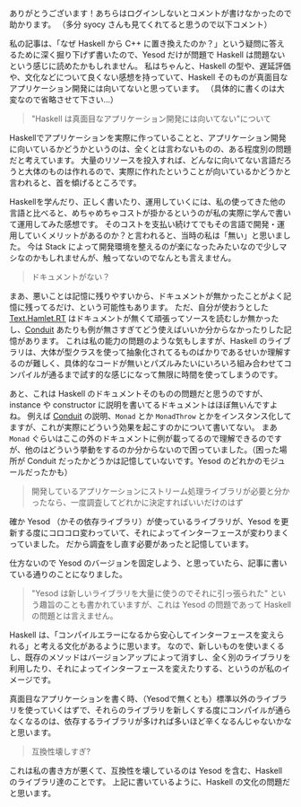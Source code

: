 ありがとうございます！あちらはログインしないとコメントが書けなかったので助かります。
（多分 syocy さんも見てくれてると思うので以下コメント）

私の記事は、「なぜ Haskell から C++ に置き換えたのか？」という疑問に答えるために深く掘り下げず書いたので、Yesod だけが問題で Haskell は問題ないという感じに読めたかもしれません。
私はちゃんと、Haskell の型や、遅延評価や、文化などについて良くない感想を持っていて、Haskell そのものが真面目なアプリケーション開発には向いてないと思っています。
（具体的に書くのは大変なので省略させて下さい…）

> "Haskell は真面目なアプリケーション開発には向いてない"について

Haskellでアプリケーションを実際に作っていることと、アプリケーション開発に向いているかどうかというのは、全くとは言わないものの、ある程度別の問題だと考えています。
大量のリソースを投入すれば、どんなに向いてない言語だろうと大体のものは作れるので、実際に作れたということが向いているかどうかと言われると、首を傾げるところです。

Haskellを学んだり、正しく書いたり、運用していくには、私の使ってきた他の言語と比べると、めちゃめちゃコストが掛かるというのが私の実際に学んで書いて運用してみた感想です。
そのコストを支払い続けてでもその言語で開発・運用していくメリットがあるのか？と言われると、当時の私は「無い」と思いました。
今は Stack によって開発環境を整えるのが楽になったみたいなので少しマシなのかもしれませんが、触ってないのでなんとも言えません。

> ドキュメントがない？

まあ、悪いことは記憶に残りやすいから、ドキュメントが無かったことがよく記憶に残ってるだけ、という可能性もあります。
ただ、自分が使おうとした [Text.Hamlet.RT](http://hackage.haskell.org/package/shakespeare-2.0.13/docs/Text-Hamlet-RT.html) はドキュメントが無くて頑張ってソースを読むしか無かったし、[Conduit](https://hackage.haskell.org/package/conduit-1.2.10/docs/Data-Conduit.html) あたりも例が無さすぎてどう使えばいいか分からなかったりした記憶があります。
これは私の能力の問題のような気もしますが、Haskell のライブラリは、大体が型クラスを使って抽象化されてるものばかりであるせいか理解するのが難しく、具体的なコードが無いとパズルみたいにいろいろ組み合わせてコンパイルが通るまで試す的な感じになって無限に時間を使ってしまうのです。

あと、これは Haskell のドキュメントそのものの問題だと思うのですが、instance や constructor に説明を書いてるドキュメントはほぼ無いんですよね。
例えば [Conduit](https://hackage.haskell.org/package/conduit-1.2.10/docs/Data-Conduit.html#t:ConduitM) の説明、`Monad` とか `MonadThrow` とかをインスタンス化してますが、これが実際にどういう効果を起こすのかについて書いてない。
まあ `Monad` ぐらいはここの外のドキュメントに例が載ってるので理解できるのですが、他のはどういう挙動をするのか分からないので困っていました。（困った場所が Conduit だったかどうかは記憶していないです。Yesod のどれかのモジュールだったかも）

> 開発しているアプリケーションにストリーム処理ライブラリが必要と分かったなら、一度調査してどれかに決定すればいいだけのはず

確か Yesod （かその依存ライブラリ）が使っているライブラリが、Yesod を更新する度にコロコロ変わっていて、それによってインターフェースが変わりまくっていました。
だから調査をし直す必要があったと記憶しています。

仕方ないので Yesod のバージョンを固定しよう、と思っていたら、記事に書いている通りのことになりました。

> "Yesod は新しいライブラリを大量に使うのでそれに引っ張られた" という趣旨のことも書かれていますが、これは Yesod の問題であって Haskell の問題とは言えません。

Haskell は、「コンパイルエラーになるから安心してインターフェースを変えられる」と考える文化があるように思います。
なので、新しいものを使いまくるし、既存のメソッドはバージョンアップによって消すし、全く別のライブラリを利用したり、それによってインターフェースを変えたりする、というのが私のイメージです。

真面目なアプリケーションを書く時、（Yesodで無くとも）標準以外のライブラリを使っていくはずで、それらのライブラリを新しくする度にコンパイルが通らなくなるのは、依存するライブラリが多ければ多いほど辛くなるんじゃないかなと思います。

> 互換性壊しすぎ?

これは私の書き方が悪くて、互換性を壊しているのは Yesod を含む、Haskell のライブラリ達のことです。
上記に書いているように、Haskell の文化の問題だと思います。
